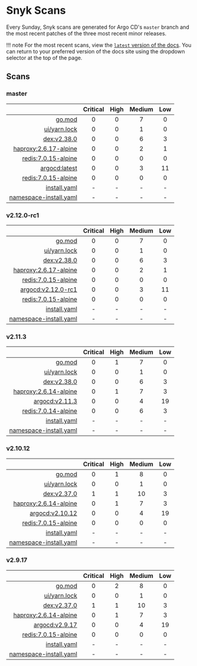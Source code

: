 # Snyk Scans

Every Sunday, Snyk scans are generated for Argo CD's `master` branch and the most recent patches of the three most
recent minor releases.

!!! note
    For the most recent scans, view the [`latest` version of the docs](https://argo-cd.readthedocs.io/en/latest/snyk/).
    You can return to your preferred version of the docs site using the dropdown selector at the top of the page.

## Scans

### master

|    | Critical | High | Medium | Low |
|---:|:--------:|:----:|:------:|:---:|
| [go.mod](master/argocd-test.html) | 0 | 0 | 7 | 0 |
| [ui/yarn.lock](master/argocd-test.html) | 0 | 0 | 1 | 0 |
| [dex:v2.38.0](master/ghcr.io_dexidp_dex_v2.38.0.html) | 0 | 0 | 6 | 3 |
| [haproxy:2.6.17-alpine](master/public.ecr.aws_docker_library_haproxy_2.6.17-alpine.html) | 0 | 0 | 2 | 1 |
| [redis:7.0.15-alpine](master/public.ecr.aws_docker_library_redis_7.0.15-alpine.html) | 0 | 0 | 0 | 0 |
| [argocd:latest](master/quay.io_argoproj_argocd_latest.html) | 0 | 0 | 3 | 11 |
| [redis:7.0.15-alpine](master/redis_7.0.15-alpine.html) | 0 | 0 | 0 | 0 |
| [install.yaml](master/argocd-iac-install.html) | - | - | - | - |
| [namespace-install.yaml](master/argocd-iac-namespace-install.html) | - | - | - | - |

### v2.12.0-rc1

|    | Critical | High | Medium | Low |
|---:|:--------:|:----:|:------:|:---:|
| [go.mod](v2.12.0-rc1/argocd-test.html) | 0 | 0 | 7 | 0 |
| [ui/yarn.lock](v2.12.0-rc1/argocd-test.html) | 0 | 0 | 1 | 0 |
| [dex:v2.38.0](v2.12.0-rc1/ghcr.io_dexidp_dex_v2.38.0.html) | 0 | 0 | 6 | 3 |
| [haproxy:2.6.17-alpine](v2.12.0-rc1/public.ecr.aws_docker_library_haproxy_2.6.17-alpine.html) | 0 | 0 | 2 | 1 |
| [redis:7.0.15-alpine](v2.12.0-rc1/public.ecr.aws_docker_library_redis_7.0.15-alpine.html) | 0 | 0 | 0 | 0 |
| [argocd:v2.12.0-rc1](v2.12.0-rc1/quay.io_argoproj_argocd_v2.12.0-rc1.html) | 0 | 0 | 3 | 11 |
| [redis:7.0.15-alpine](v2.12.0-rc1/redis_7.0.15-alpine.html) | 0 | 0 | 0 | 0 |
| [install.yaml](v2.12.0-rc1/argocd-iac-install.html) | - | - | - | - |
| [namespace-install.yaml](v2.12.0-rc1/argocd-iac-namespace-install.html) | - | - | - | - |

### v2.11.3

|    | Critical | High | Medium | Low |
|---:|:--------:|:----:|:------:|:---:|
| [go.mod](v2.11.3/argocd-test.html) | 0 | 1 | 7 | 0 |
| [ui/yarn.lock](v2.11.3/argocd-test.html) | 0 | 0 | 1 | 0 |
| [dex:v2.38.0](v2.11.3/ghcr.io_dexidp_dex_v2.38.0.html) | 0 | 0 | 6 | 3 |
| [haproxy:2.6.14-alpine](v2.11.3/haproxy_2.6.14-alpine.html) | 0 | 1 | 7 | 3 |
| [argocd:v2.11.3](v2.11.3/quay.io_argoproj_argocd_v2.11.3.html) | 0 | 0 | 4 | 19 |
| [redis:7.0.14-alpine](v2.11.3/redis_7.0.14-alpine.html) | 0 | 0 | 6 | 3 |
| [install.yaml](v2.11.3/argocd-iac-install.html) | - | - | - | - |
| [namespace-install.yaml](v2.11.3/argocd-iac-namespace-install.html) | - | - | - | - |

### v2.10.12

|    | Critical | High | Medium | Low |
|---:|:--------:|:----:|:------:|:---:|
| [go.mod](v2.10.12/argocd-test.html) | 0 | 1 | 8 | 0 |
| [ui/yarn.lock](v2.10.12/argocd-test.html) | 0 | 0 | 1 | 0 |
| [dex:v2.37.0](v2.10.12/ghcr.io_dexidp_dex_v2.37.0.html) | 1 | 1 | 10 | 3 |
| [haproxy:2.6.14-alpine](v2.10.12/haproxy_2.6.14-alpine.html) | 0 | 1 | 7 | 3 |
| [argocd:v2.10.12](v2.10.12/quay.io_argoproj_argocd_v2.10.12.html) | 0 | 0 | 4 | 19 |
| [redis:7.0.15-alpine](v2.10.12/redis_7.0.15-alpine.html) | 0 | 0 | 0 | 0 |
| [install.yaml](v2.10.12/argocd-iac-install.html) | - | - | - | - |
| [namespace-install.yaml](v2.10.12/argocd-iac-namespace-install.html) | - | - | - | - |

### v2.9.17

|    | Critical | High | Medium | Low |
|---:|:--------:|:----:|:------:|:---:|
| [go.mod](v2.9.17/argocd-test.html) | 0 | 2 | 8 | 0 |
| [ui/yarn.lock](v2.9.17/argocd-test.html) | 0 | 0 | 1 | 0 |
| [dex:v2.37.0](v2.9.17/ghcr.io_dexidp_dex_v2.37.0.html) | 1 | 1 | 10 | 3 |
| [haproxy:2.6.14-alpine](v2.9.17/haproxy_2.6.14-alpine.html) | 0 | 1 | 7 | 3 |
| [argocd:v2.9.17](v2.9.17/quay.io_argoproj_argocd_v2.9.17.html) | 0 | 0 | 4 | 19 |
| [redis:7.0.15-alpine](v2.9.17/redis_7.0.15-alpine.html) | 0 | 0 | 0 | 0 |
| [install.yaml](v2.9.17/argocd-iac-install.html) | - | - | - | - |
| [namespace-install.yaml](v2.9.17/argocd-iac-namespace-install.html) | - | - | - | - |
